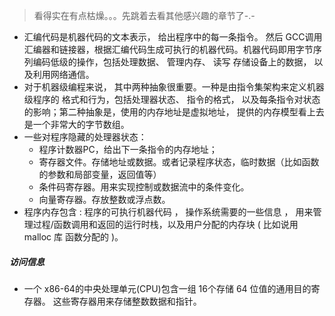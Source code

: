 > 看得实在有点枯燥。。。先跳着去看其他感兴趣的章节了-.- 



* 汇编代码是机器代码的文本表示， 给出程序中的每一条指令。 然后 GCC调用汇编器和链接器，根据汇编代码生成可执行的机器代码。机器代码即用字节序列编码低级的操作，包括处理数据、 管理内存、 读写 存储设备上的数据， 以及利用网络通信。
* 对于机器级编程来说， 其中两种抽象很重要。一种是由指令集架构来定义机器级程序的 格式和行为，包括处理器状态、 指令的格式， 以及每条指令对状态的影响；第二种抽象是，使用的内存地址是虚拟地址， 提供的内存模型看上去是一个非常大的字节数组。
* 一些对程序隐藏的处理器状态：
  * 程序计数器PC，给出下一条指令的内存地址；
  * 寄存器文件。存储地址或数据。或者记录程序状态，临时数据（比如函数的参数和局部变量，返回值等）
  * 条件码寄存器。用来实现控制或数据流中的条件变化。
  * 向量寄存器。存放整数或浮点数。
* 程序内存包含 : 程序的可执行机器代码 ， 操作系统需要的一些信息 ， 用来管理过程/函数调用和返回的运行时栈，以及用户分配的内存块 ( 比如说用 malloc 库 函数分配的 )。



##### 访问信息

* 一个 x86-64的中央处理单元(CPU)包含一组 16个存储 64 位值的通用目的寄存器。 这些寄存器用来存储整数数据和指针。

